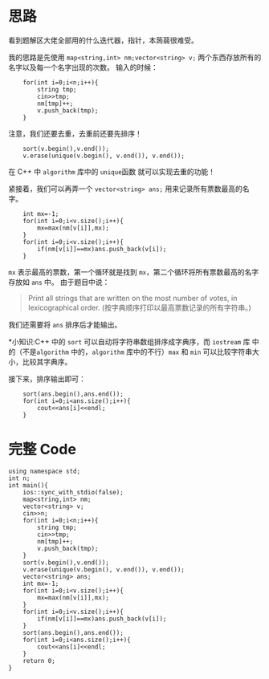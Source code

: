 # 思路
看到题解区大佬全部用的什么迭代器，指针，本蒟蒻很难受。

我的思路是先使用 `map<string,int> nm;vector<string> v;` 两个东西存放所有的名字以及每一个名字出现的次数。
输入的时候：
```
    for(int i=0;i<n;i++){
        string tmp;
        cin>>tmp;
        nm[tmp]++;
        v.push_back(tmp);
    }
```
注意，我们还要去重，去重前还要先排序！
```
    sort(v.begin(),v.end());
    v.erase(unique(v.begin(), v.end()), v.end());
```
在 C++ 中 `algorithm` 库中的 `unique`函数 就可以实现去重的功能！

紧接着，我们可以再弄一个 `vector<string> ans;` 用来记录所有票数最高的名字。
```
    int mx=-1;
    for(int i=0;i<v.size();i++){
        mx=max(nm[v[i]],mx);
    }
    for(int i=0;i<v.size();i++){
        if(nm[v[i]]==mx)ans.push_back(v[i]);
    }
```
`mx` 表示最高的票数，第一个循环就是找到 `mx`，第二个循环将所有票数最高的名字存放如 `ans` 中。
由于题目中说：
> Print all strings that are written on the most number of votes, in lexicographical order.
(按字典顺序打印以最高票数记录的所有字符串。)

我们还需要将 `ans` 排序后才能输出。

*小知识:C++ 中的 `sort`  可以自动将字符串数组排序成字典序，而 `iostream` 库 中的（不是`algorithm`  中的，`algorithm` 库中的不行）`max` 和 `min` 可以比较字符串大小，比较其字典序。

接下来，排序输出即可：
```
    sort(ans.begin(),ans.end());
    for(int i=0;i<ans.size();i++){
        cout<<ans[i]<<endl;
    }
```

# 完整 Code
```
using namespace std;
int n;  
int main(){
    ios::sync_with_stdio(false);
    map<string,int> nm;
    vector<string> v;
    cin>>n;
    for(int i=0;i<n;i++){
        string tmp;
        cin>>tmp;
        nm[tmp]++;
        v.push_back(tmp);
    }
    sort(v.begin(),v.end());
    v.erase(unique(v.begin(), v.end()), v.end());
    vector<string> ans;
    int mx=-1;
    for(int i=0;i<v.size();i++){
        mx=max(nm[v[i]],mx);
    }
    for(int i=0;i<v.size();i++){
        if(nm[v[i]]==mx)ans.push_back(v[i]);
    }
    sort(ans.begin(),ans.end());
    for(int i=0;i<ans.size();i++){
        cout<<ans[i]<<endl;
    }
    return 0;
}
```